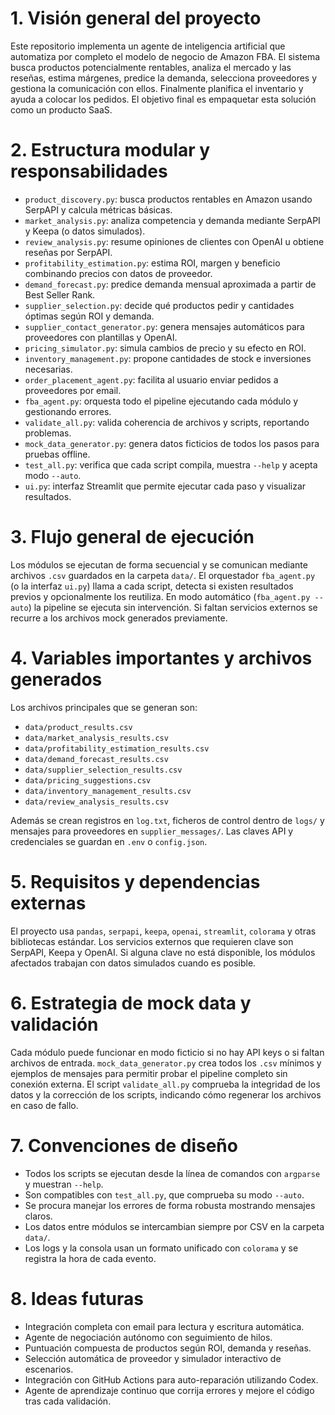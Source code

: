 # 1. Visión general del proyecto

Este repositorio implementa un agente de inteligencia artificial que automatiza por completo el modelo de negocio de Amazon FBA. El sistema busca productos potencialmente rentables, analiza el mercado y las reseñas, estima márgenes, predice la demanda, selecciona proveedores y gestiona la comunicación con ellos. Finalmente planifica el inventario y ayuda a colocar los pedidos. El objetivo final es empaquetar esta solución como un producto SaaS.

# 2. Estructura modular y responsabilidades

- `product_discovery.py`: busca productos rentables en Amazon usando SerpAPI y calcula métricas básicas.
- `market_analysis.py`: analiza competencia y demanda mediante SerpAPI y Keepa (o datos simulados).
- `review_analysis.py`: resume opiniones de clientes con OpenAI u obtiene reseñas por SerpAPI.
- `profitability_estimation.py`: estima ROI, margen y beneficio combinando precios con datos de proveedor.
- `demand_forecast.py`: predice demanda mensual aproximada a partir de Best Seller Rank.
- `supplier_selection.py`: decide qué productos pedir y cantidades óptimas según ROI y demanda.
- `supplier_contact_generator.py`: genera mensajes automáticos para proveedores con plantillas y OpenAI.
- `pricing_simulator.py`: simula cambios de precio y su efecto en ROI.
- `inventory_management.py`: propone cantidades de stock e inversiones necesarias.
- `order_placement_agent.py`: facilita al usuario enviar pedidos a proveedores por email.
- `fba_agent.py`: orquesta todo el pipeline ejecutando cada módulo y gestionando errores.
- `validate_all.py`: valida coherencia de archivos y scripts, reportando problemas.
- `mock_data_generator.py`: genera datos ficticios de todos los pasos para pruebas offline.
- `test_all.py`: verifica que cada script compila, muestra `--help` y acepta modo `--auto`.
- `ui.py`: interfaz Streamlit que permite ejecutar cada paso y visualizar resultados.

# 3. Flujo general de ejecución

Los módulos se ejecutan de forma secuencial y se comunican mediante archivos `.csv` guardados en la carpeta `data/`. El orquestador `fba_agent.py` (o la interfaz `ui.py`) llama a cada script, detecta si existen resultados previos y opcionalmente los reutiliza. En modo automático (`fba_agent.py --auto`) la pipeline se ejecuta sin intervención. Si faltan servicios externos se recurre a los archivos mock generados previamente.

# 4. Variables importantes y archivos generados

Los archivos principales que se generan son:

- `data/product_results.csv`
- `data/market_analysis_results.csv`
- `data/profitability_estimation_results.csv`
- `data/demand_forecast_results.csv`
- `data/supplier_selection_results.csv`
- `data/pricing_suggestions.csv`
- `data/inventory_management_results.csv`
- `data/review_analysis_results.csv`

Además se crean registros en `log.txt`, ficheros de control dentro de `logs/` y mensajes para proveedores en `supplier_messages/`. Las claves API y credenciales se guardan en `.env` o `config.json`.

# 5. Requisitos y dependencias externas

El proyecto usa `pandas`, `serpapi`, `keepa`, `openai`, `streamlit`, `colorama` y otras bibliotecas estándar. Los servicios externos que requieren clave son SerpAPI, Keepa y OpenAI. Si alguna clave no está disponible, los módulos afectados trabajan con datos simulados cuando es posible.

# 6. Estrategia de mock data y validación

Cada módulo puede funcionar en modo ficticio si no hay API keys o si faltan archivos de entrada. `mock_data_generator.py` crea todos los `.csv` mínimos y ejemplos de mensajes para permitir probar el pipeline completo sin conexión externa. El script `validate_all.py` comprueba la integridad de los datos y la corrección de los scripts, indicando cómo regenerar los archivos en caso de fallo.

# 7. Convenciones de diseño

- Todos los scripts se ejecutan desde la línea de comandos con `argparse` y muestran `--help`.
- Son compatibles con `test_all.py`, que comprueba su modo `--auto`.
- Se procura manejar los errores de forma robusta mostrando mensajes claros.
- Los datos entre módulos se intercambian siempre por CSV en la carpeta `data/`.
- Los logs y la consola usan un formato unificado con `colorama` y se registra la hora de cada evento.

# 8. Ideas futuras

- Integración completa con email para lectura y escritura automática.
- Agente de negociación autónomo con seguimiento de hilos.
- Puntuación compuesta de productos según ROI, demanda y reseñas.
- Selección automática de proveedor y simulador interactivo de escenarios.
- Integración con GitHub Actions para auto-reparación utilizando Codex.
- Agente de aprendizaje continuo que corrija errores y mejore el código tras cada validación.
